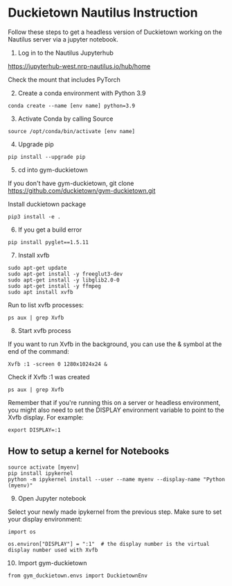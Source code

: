 # Duckietown Nautilus Instruction

Follow these steps to get a headless version of Duckietown working on the Nautilus server via a jupyter notebook.

1. Log in to the Nautilus Jupyterhub

https://jupyterhub-west.nrp-nautilus.io/hub/home

Check the mount that includes PyTorch

2. Create a conda environment with Python 3.9

```
conda create --name [env name] python=3.9
```

3. Activate Conda by calling Source

```
source /opt/conda/bin/activate [env name]
```

4. Upgrade pip

```
pip install --upgrade pip
```

5. cd into gym-duckietown

If you don't have gym-duckietown, git clone https://github.com/duckietown/gym-duckietown.git

Install duckietown package

```
pip3 install -e .
```

6. If you get a build error

```
pip install pyglet==1.5.11
```

7. Install xvfb

```
sudo apt-get update
sudo apt-get install -y freeglut3-dev
sudo apt-get install -y libglib2.0-0
sudo apt-get install -y ffmpeg
sudo apt install xvfb
```

Run to list xvfb processes:

```
ps aux | grep Xvfb
```

8. Start xvfb process


If you want to run Xvfb in the background, you can use the & symbol at the end of the command:
```
Xvfb :1 -screen 0 1280x1024x24 &
```

Check if Xvfb :1 was created 
```
ps aux | grep Xvfb
```

Remember that if you're running this on a server or headless environment, you might also need to set the DISPLAY environment variable to point to the Xvfb display. For example:
```
export DISPLAY=:1
```

## How to setup a kernel for Notebooks
```
source activate [myenv]
pip install ipykernel
python -m ipykernel install --user --name myenv --display-name "Python (myenv)"
```

9. Open Jupyter notebook

Select your newly made ipykernel from the previous step.
Make sure to set your display environment:
```
import os

os.environ["DISPLAY"] = ":1"  # the display number is the virtual display number used with Xvfb
```

10. Import gym-duckietown

```
from gym_duckietown.envs import DuckietownEnv
```
